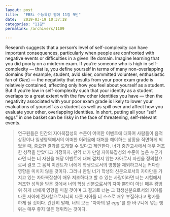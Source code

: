 ```yaml
---
layout: post
title:  "EBSi 수능특강 영어 11강 9번"
date:   2019-03-19 10:37:18
categories: "11강"
permalink: /archivers/1109

---
```


Research suggests that a person’s level of self-complexity can have important consequences, particularly when people are confronted with negative events or difficulties in a given life domain. Imagine learning that you did poorly on a midterm exam. If you’re someone who is high in self-complexity — that is, you define yourself in terms of many non-overlapping domains (for example, student, avid skier, committed volunteer, enthusiastic fan of *Glee*) — the negativity that results from your poor exam grade is relatively contained, affecting only how you feel about yourself as a student. But if you’re low in self-complexity such that your identity as a student overlaps to a great extent with the few other identities you have — then the negativity associated with your poor exam grade is likely to lower your evaluations of yourself as a student as well as spill over and affect how you evaluate your other, overlapping identities. In short, putting all your “self eggs” in one basket can be risky in the face of threatening, self-relevant events.

<!--more-->

> 연구원들은 인간의 자아복잡성의 수준이 어떠한 이벤트에 대하여 사람들이 음적상황이나 일생영역에서의 어떠한 어려움에 대처를 해야하는 상황을 직면하게 되었을 때, 중요한 결과를 도래할 수 있다고 제안한다. 너가 중간고사에서 매우 저조한 성적을 받았다고 가정하자. 만약 너가 만일 자아복잡성의 수준이 높은 누군가라면 너는 너 자신을 해당 이벤트에 대해 곂치지 않는 자아로서 자신을 정의함으로써 결코 그 음적 이벤트가 너에게 학생으로서의 영향을 제외하고서는 커다란 영향을 미치지 않을 것이다. 그러나 만일 너가 학생의 신분으로서의 자아만을 가지고 있는 자아복잡성이 매우 저조하다고 할 수 있는 사람이라면 너는 시험에서 저조한 성적을 받은 것에서 너의 학생 신분으로서의 자아 뿐만이 아닌 매우 광범위 하게 너에게 영향을 미칠 것이며 그 결과로 너는 그 학생신분으로서의 자아를 다른 자아에 전사함으로서너의 다른 자아를 너 스스로 매우 부질하다고 평가를 하게 될 것이다. 간단히 말해, 너의 모든 "자아의 알 *egg*"를 한 바구니에 넣는 행위는 매우 좋지 않은 행위라는 것이다.